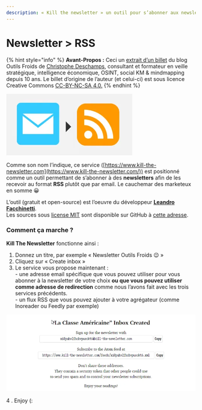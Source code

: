 ```yaml
---
description: « Kill the newsletter » un outil pour s’abonner aux newsletters via Flux RSS
---
```


# Newsletter > RSS

{% hint style="info" %}
**Avant-Propos :** Ceci un [extrait d’un billet](http://www.outilsfroids.net/2019/03/le-chainon-manquant-comment-recevoir-automatiquement-des-emails-dans-un-agregateur-rss/#Solution\_4\_Kill\_the\_newsletter\_gratuit) du blog Outils Froids de [Christophe Deschamps](https://twitter.com/crid), consultant et formateur en veille stratégique, intelligence économique, OSINT, social KM & mindmapping depuis 10 ans. Le billet d’origine de l’auteur (et celui-ci) est sous licence Creative Commons [CC-BY-NC-SA 4.0.](https://creativecommons.org/licenses/by-nc-sa/4.0/deed.fr)
{% endhint %}

![](<../../.gitbook/assets/image (9).png>)

Comme son nom l’indique, ce service ([https://www.kill-the-newsletter.com](https://www.kill-the-newsletter.com/)) est positionné comme un outil permettant de s’abonner à des **newsletters** afin de les recevoir au format **RSS** plutôt que par email. Le cauchemar des marketeux en somme 😀

L’outil (gratuit et open-source) est l’oeuvre du développeur [**Leandro Facchinetti**](https://www.leafac.com/). \
Les sources sous [license MIT](https://github.com/leafac/www.kill-the-newsletter.com/blob/master/LICENSE) sont disponible sur GitHub à [cette adresse](https://github.com/leafac/www.kill-the-newsletter.com).

### Comment ça marche ?

**Kill The Newsletter** fonctionne ainsi :

1. Donnez un titre, par exemple « Newsletter Outils Froids 😉 »
2. Cliquez sur « Create inbox »
3. Le service vous propose maintenant :\
   \- une adresse email spécifique que vous pouvez utiliser pour vous abonner à la newsletter de votre choix **ou que vous pouvez utiliser comme adresse de redirection** comme nous l’avons fait avec les trois services précédents.\
   \- un flux RSS que vous pouvez ajouter à votre agrégateur (comme Inoreader ou Feedly par exemple)

![](<../../.gitbook/assets/image (22).png>)

4 . Enjoy (:
